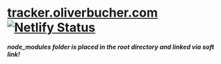 # [tracker.oliverbucher.com](tracker.oliverbucher.com) [![Netlify Status](https://api.netlify.com/api/v1/badges/290bf52c-18af-451a-8652-9675b01f7023/deploy-status)](https://app.netlify.com/sites/loving-pasteur-723338/deploys)

***node_modules folder is placed in the root directory and linked via soft link!***
